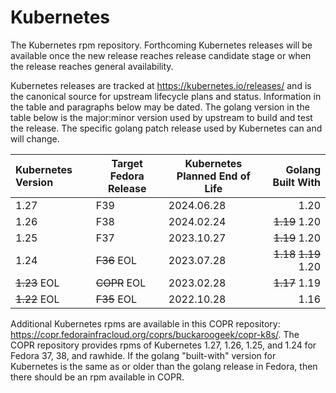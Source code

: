 # Kubernetes

The Kubernetes rpm repository. Forthcoming Kubernetes releases will be available once the new release reaches release candidate stage or when the release reaches general availability.

Kubernetes releases are tracked at https://kubernetes.io/releases/ and is the canonical source for upstream lifecycle plans and status. Information in the table and paragraphs below may be dated. The golang version in the table below is the major:minor version used by upstream to build and test the release. The specific golang patch release used by Kubernetes can and will change.

| Kubernetes Version | Target Fedora Release | Kubernetes Planned End of Life | Golang Built With |
| :--- | --- | --- | ---: |
| 1.27 | F39 | 2024.06.28 | 1.20 |
| 1.26 | F38 | 2024.02.24 | ~~1.19~~ 1.20 |
| 1.25 | F37 | 2023.10.27 | ~~1.19~~ 1.20 |
| 1.24   | ~~F36~~ EOL | 2023.07.28 | ~~1.18~~ ~~1.19~~ 1.20 |
| ~~1.23~~ EOL | ~~COPR~~ EOL | 2023.02.28 | ~~1.17~~ 1.19 |
| ~~1.22~~ EOL | ~~F35~~ EOL | 2022.10.28 | 1.16 |

Additional Kubernetes rpms are available in this COPR repository: https://copr.fedorainfracloud.org/coprs/buckaroogeek/copr-k8s/. The COPR repository provides rpms of Kubernetes 1.27, 1.26, 1.25, and 1.24 for Fedora 37, 38, and rawhide. If the golang "built-with" version for Kubernetes is the same as or older than the golang release in Fedora, then there should be an rpm available in COPR.
